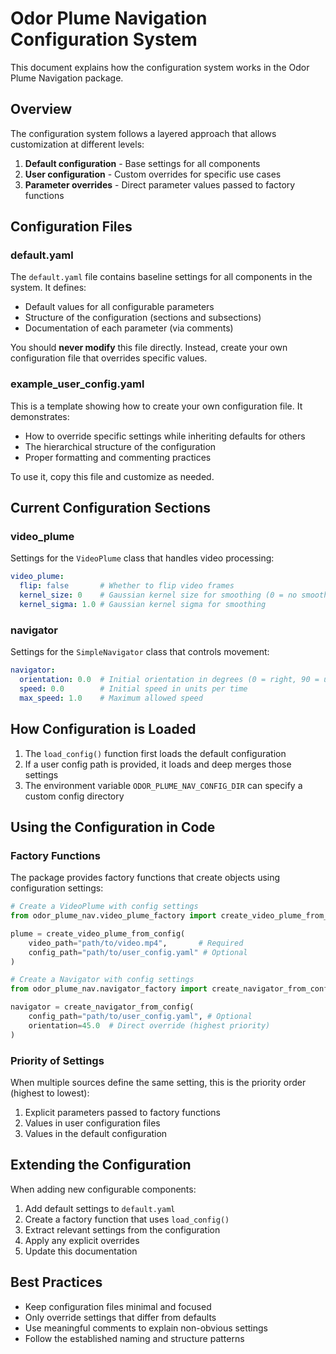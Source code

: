 # Odor Plume Navigation Configuration System

This document explains how the configuration system works in the Odor Plume Navigation package.

## Overview

The configuration system follows a layered approach that allows customization at different levels:

1. **Default configuration** - Base settings for all components
2. **User configuration** - Custom overrides for specific use cases
3. **Parameter overrides** - Direct parameter values passed to factory functions

## Configuration Files

### default.yaml

The `default.yaml` file contains baseline settings for all components in the system. It defines:

- Default values for all configurable parameters
- Structure of the configuration (sections and subsections)
- Documentation of each parameter (via comments)

You should **never modify** this file directly. Instead, create your own configuration file that overrides specific values.

### example_user_config.yaml

This is a template showing how to create your own configuration file. It demonstrates:

- How to override specific settings while inheriting defaults for others
- The hierarchical structure of the configuration
- Proper formatting and commenting practices

To use it, copy this file and customize as needed.

## Current Configuration Sections

### video_plume

Settings for the `VideoPlume` class that handles video processing:

```yaml
video_plume:
  flip: false       # Whether to flip video frames
  kernel_size: 0    # Gaussian kernel size for smoothing (0 = no smoothing)
  kernel_sigma: 1.0 # Gaussian kernel sigma for smoothing
```

### navigator

Settings for the `SimpleNavigator` class that controls movement:

```yaml
navigator:
  orientation: 0.0  # Initial orientation in degrees (0 = right, 90 = up)
  speed: 0.0        # Initial speed in units per time
  max_speed: 1.0    # Maximum allowed speed
```

## How Configuration is Loaded

1. The `load_config()` function first loads the default configuration
2. If a user config path is provided, it loads and deep merges those settings
3. The environment variable `ODOR_PLUME_NAV_CONFIG_DIR` can specify a custom config directory

## Using the Configuration in Code

### Factory Functions

The package provides factory functions that create objects using configuration settings:

```python
# Create a VideoPlume with config settings
from odor_plume_nav.video_plume_factory import create_video_plume_from_config

plume = create_video_plume_from_config(
    video_path="path/to/video.mp4",       # Required
    config_path="path/to/user_config.yaml" # Optional
)

# Create a Navigator with config settings
from odor_plume_nav.navigator_factory import create_navigator_from_config

navigator = create_navigator_from_config(
    config_path="path/to/user_config.yaml", # Optional
    orientation=45.0  # Direct override (highest priority)
)
```

### Priority of Settings

When multiple sources define the same setting, this is the priority order (highest to lowest):

1. Explicit parameters passed to factory functions
2. Values in user configuration files
3. Values in the default configuration

## Extending the Configuration

When adding new configurable components:

1. Add default settings to `default.yaml`
2. Create a factory function that uses `load_config()`
3. Extract relevant settings from the configuration
4. Apply any explicit overrides
5. Update this documentation

## Best Practices

- Keep configuration files minimal and focused
- Only override settings that differ from defaults
- Use meaningful comments to explain non-obvious settings
- Follow the established naming and structure patterns

